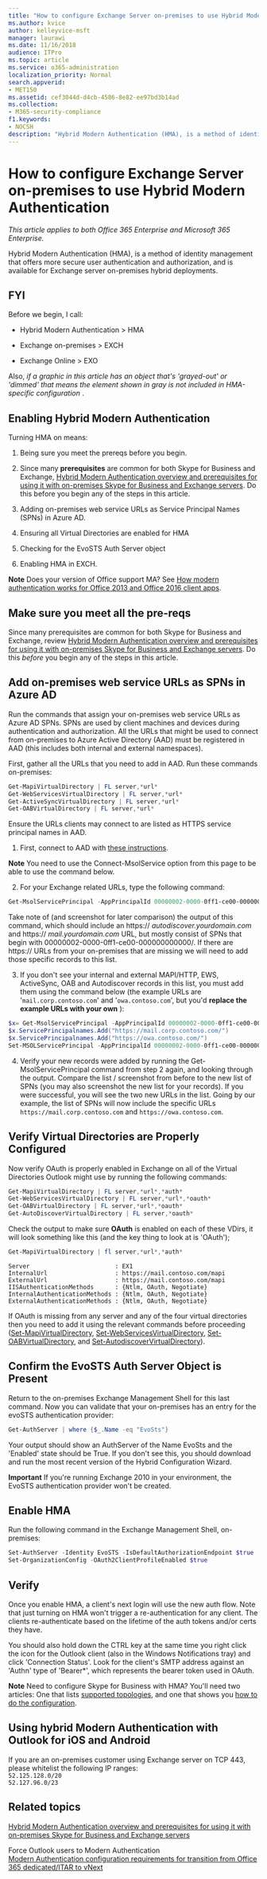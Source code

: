 ```yaml
---
title: "How to configure Exchange Server on-premises to use Hybrid Modern Authentication"
ms.author: kvice
author: kelleyvice-msft
manager: laurawi
ms.date: 11/16/2018
audience: ITPro
ms.topic: article
ms.service: o365-administration
localization_priority: Normal
search.appverid:
- MET150
ms.assetid: cef3044d-d4cb-4586-8e82-ee97bd3b14ad
ms.collection:
- M365-security-compliance
f1.keywords:
- NOCSH
description: "Hybrid Modern Authentication (HMA), is a method of identity management that offers more secure user authentication and authorization, and is available for Exchange server on-premises hybrid deployments."
---
```


# How to configure Exchange Server on-premises to use Hybrid Modern Authentication

*This article applies to both Office 365 Enterprise and Microsoft 365 Enterprise.*

Hybrid Modern Authentication (HMA), is a method of identity management that offers more secure user authentication and authorization, and is available for Exchange server on-premises hybrid deployments.
  
## FYI

Before we begin, I call:
  
- Hybrid Modern Authentication \> HMA
    
- Exchange on-premises \> EXCH
    
- Exchange Online \> EXO
    
Also,  *if a graphic in this article has an object that's 'grayed-out' or 'dimmed' that means the element shown in gray is not included in HMA-specific configuration*  . 
  
## Enabling Hybrid Modern Authentication

Turning HMA on means:
  
1. Being sure you meet the prereqs before you begin.
    
1. Since many **prerequisites** are common for both Skype for Business and Exchange, [Hybrid Modern Authentication overview and prerequisites for using it with on-premises Skype for Business and Exchange servers](hybrid-modern-auth-overview.md). Do this before you begin any of the steps in this article.
    
2. Adding on-premises web service URLs as Service Principal Names (SPNs) in Azure AD.
    
3. Ensuring all Virtual Directories are enabled for HMA
    
4. ﻿Checking for the EvoSTS Auth Server object
    
5. Enabling HMA in EXCH.
    
 **Note** Does your version of Office support MA? See [How modern authentication works for Office 2013 and Office 2016 client apps](modern-auth-for-office-2013-and-2016.md).
  
## Make sure you meet all the pre-reqs

Since many prerequisites are common for both Skype for Business and Exchange, review [Hybrid Modern Authentication overview and prerequisites for using it with on-premises Skype for Business and Exchange servers](hybrid-modern-auth-overview.md). Do this  *before*  you begin any of the steps in this article. 
  
## Add on-premises web service URLs as SPNs in Azure AD

Run the commands that assign your on-premises web service URLs as Azure AD SPNs. SPNs are used by client machines and devices during authentication and authorization. All the URLs that might be used to connect from on-premises to Azure Active Directory (AAD) must be registered in AAD (this includes both internal and external namespaces).
  
First, gather all the URLs that you need to add in AAD. Run these commands on-premises:
  
```powershell
Get-MapiVirtualDirectory | FL server,*url*
Get-WebServicesVirtualDirectory | FL server,*url*
Get-ActiveSyncVirtualDirectory | FL server,*url*
Get-OABVirtualDirectory | FL server,*url*
```
    
Ensure the URLs clients may connect to are listed as HTTPS service principal names in AAD.
  
1. First, connect to AAD with [these instructions](https://docs.microsoft.com/office365/enterprise/powershell/connect-to-office-365-powershell). 

 **Note** You need to use the Connect-MsolService option from this page to be able to use the command below. 
    
2. For your Exchange related URLs, type the following command:
    
```powershell
Get-MsolServicePrincipal -AppPrincipalId 00000002-0000-0ff1-ce00-000000000000 | select -ExpandProperty ServicePrincipalNames
```

Take note of (and screenshot for later comparison) the output of this command, which should include an https://  *autodiscover.yourdomain.com*  and https://  *mail.yourdomain.com*  URL, but mostly consist of SPNs that begin with 00000002-0000-0ff1-ce00-000000000000/. If there are https:// URLs from your on-premises that are missing we will need to add those specific records to this list. 
  
3. If you don't see your internal and external MAPI/HTTP, EWS, ActiveSync, OAB and Autodiscover records in this list, you must add them using the command below (the example URLs are '`mail.corp.contoso.com`' and '`owa.contoso.com`', but you'd **replace the example URLs with your own** ): <br/>
```powershell
$x= Get-MsolServicePrincipal -AppPrincipalId 00000002-0000-0ff1-ce00-000000000000   
$x.ServicePrincipalnames.Add("https://mail.corp.contoso.com/")
$x.ServicePrincipalnames.Add("https://owa.contoso.com/")
Set-MSOLServicePrincipal -AppPrincipalId 00000002-0000-0ff1-ce00-000000000000 -ServicePrincipalNames $x.ServicePrincipalNames
```
 
4. Verify your new records were added by running the Get-MsolServicePrincipal command from step 2 again, and looking through the output. Compare the list / screenshot from before to the new list of SPNs (you may also screenshot the new list for your records). If you were successful, you will see the two new URLs in the list. Going by our example, the list of SPNs will now include the specific URLs  `https://mail.corp.contoso.com`  and  `https://owa.contoso.com`. 
  
## Verify Virtual Directories are Properly Configured

Now verify OAuth is properly enabled in Exchange on all of the Virtual Directories Outlook might use by running the following commands:

```powershell
Get-MapiVirtualDirectory | FL server,*url*,*auth* 
Get-WebServicesVirtualDirectory | FL server,*url*,*oauth*
Get-OABVirtualDirectory | FL server,*url*,*oauth*
Get-AutoDiscoverVirtualDirectory | FL server,*oauth*
```

Check the output to make sure **OAuth** is enabled on each of these VDirs, it will look something like this (and the key thing to look at is 'OAuth'); 

```powershell
Get-MapiVirtualDirectory | fl server,*url*,*auth*
```

```
Server                        : EX1
InternalUrl                   : https://mail.contoso.com/mapi
ExternalUrl                   : https://mail.contoso.com/mapi
IISAuthenticationMethods      : {Ntlm, OAuth, Negotiate}
InternalAuthenticationMethods : {Ntlm, OAuth, Negotiate}
ExternalAuthenticationMethods : {Ntlm, OAuth, Negotiate}
```
  
If OAuth is missing from any server and any of the four virtual directories then you need to add it using the relevant commands before proceeding ([Set-MapiVirtualDirectory](https://docs.microsoft.com/powershell/module/exchange/client-access-servers/set-mapivirtualdirectory?view=exchange-ps), [Set-WebServicesVirtualDirectory](https://docs.microsoft.com/powershell/module/exchange/client-access-servers/set-webservicesvirtualdirectory?view=exchange-ps), [Set-OABVirtualDirectory](https://docs.microsoft.com/powershell/module/exchange/email-addresses-and-address-books/set-oabvirtualdirectory?view=exchange-ps), and [Set-AutodiscoverVirtualDirectory](https://docs.microsoft.com/powershell/module/exchange/client-access-servers/set-autodiscovervirtualdirectory?view=exchange-ps)).
  
## ﻿Confirm the EvoSTS Auth Server Object is Present

Return to the on-premises Exchange Management Shell for this last command. Now you can validate that your on-premises has an entry for the evoSTS authentication provider:
  
```powershell
Get-AuthServer | where {$_.Name -eq "EvoSts"}
```

Your output should show an AuthServer of the Name EvoSts and the 'Enabled' state should be True. If you don't see this, you should download and run the most recent version of the Hybrid Configuration Wizard.
  
 **Important** If you're running Exchange 2010 in your environment, the EvoSTS authentication provider won't be created. 
  
## Enable HMA

Run the following command in the Exchange Management Shell, on-premises:

```powershell
Set-AuthServer -Identity EvoSTS -IsDefaultAuthorizationEndpoint $true  
Set-OrganizationConfig -OAuth2ClientProfileEnabled $true
```
    
## Verify

Once you enable HMA, a client's next login will use the new auth flow. Note that just turning on HMA won't trigger a re-authentication for any client. The clients re-authenticate based on the lifetime of the auth tokens and/or certs they have.
  
You should also hold down the CTRL key at the same time you right click the icon for the Outlook client (also in the Windows Notifications tray) and click 'Connection Status'. Look for the client's SMTP address against an 'Authn' type of 'Bearer\*', which represents the bearer token used in OAuth.
  
 **Note** Need to configure Skype for Business with HMA? You'll need two articles: One that lists [supported topologies](https://docs.microsoft.com/skypeforbusiness/plan-your-deployment/modern-authentication/topologies-supported), and one that shows you [how to do the configuration](configure-skype-for-business-for-hybrid-modern-authentication.md).
 
## Using hybrid Modern Authentication with Outlook for iOS and Android

If you are an on-premises customer using Exchange server on TCP 443, please whitelist the following IP ranges:
 <BR> ```52.125.128.0/20``` <BR> ```52.127.96.0/23``` <BR> 
  

## Related topics

[Hybrid Modern Authentication overview and prerequisites for using it with on-premises Skype for Business and Exchange servers](hybrid-modern-auth-overview.md) 
  
Force Outlook users to Modern Authentication  
[Modern Authentication configuration requirements for transition from Office 365 dedicated/ITAR to vNext](https://docs.microsoft.com/exchange/troubleshoot/modern-authentication/modern-authentication-configuration)
